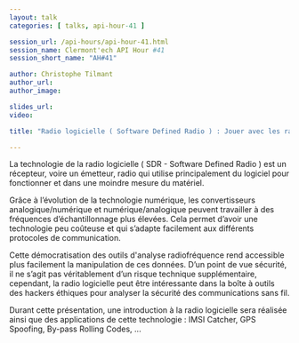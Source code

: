 ```yaml
---
layout: talk
categories: [ talks, api-hour-41 ]

session_url: /api-hours/api-hour-41.html
session_name: Clermont'ech API Hour #41
session_short_name: "AH#41"

author: Christophe Tilmant
author_url:
author_image:

slides_url:
video:

title: "Radio logicielle ( Software Defined Radio ) : Jouer avec les radiofréquences"

---
```



La technologie de la radio logicielle ( SDR - Software Defined Radio ) est un
récepteur, voire un émetteur, radio qui utilise principalement du logiciel pour
fonctionner et dans une moindre mesure du matériel.

Grâce à l’évolution de la technologie numérique, les convertisseurs
analogique/numérique et numérique/analogique peuvent travailler à des fréquences
d’échantillonnage plus élevées. Cela permet d’avoir une technologie peu coûteuse
et qui s’adapte facilement aux différents protocoles de communication.

Cette démocratisation des outils d'analyse radiofréquence rend accessible plus
facilement la manipulation de ces données. D’un point de vue sécurité, il ne
s’agit pas véritablement d’un risque technique supplémentaire, cependant,
la radio logicielle peut être intéressante dans la boîte à outils des hackers éthiques
pour analyser la sécurité des communications sans fil.

Durant cette présentation, une introduction à la radio logicielle sera réalisée
ainsi que des applications de cette technologie : IMSI Catcher, GPS Spoofing,
By-pass Rolling Codes, ...
